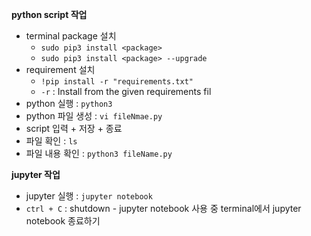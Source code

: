 
<b>python script 작업</b>
- terminal package 설치
  - `sudo pip3 install <package>`
  - `sudo pip3 install <package> --upgrade`
- requirement 설치
  - `!pip install -r "requirements.txt"`
  - `-r` : Install from the given requirements fil
- python 실행 : `python3`
- python 파일 생성 : `vi fileNmae.py`
- script 입력 + 저장 + 종료
- 파일 확인 : `ls`
- 파일 내용 확인 : `python3 fileName.py`

<b>jupyter 작업</b>
- jupyter 실행 : `jupyter notebook`
- `ctrl + C` : shutdown  - jupyter notebook 사용 중 terminal에서 jupyter notebook 종료하기

